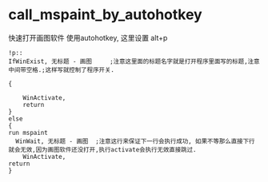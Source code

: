 # call_mspaint_by_autohotkey
快速打开画图软件 使用autohotkey,  这里设置 alt+p


```
!p::
IfWinExist, 无标题 - 画图     ;注意这里面的标题名字就是打开程序里面写的标题,注意中间带空格.;这样写就控制了程序开关.

{
    
    WinActivate,
    return 
}
else
{
run mspaint
  WinWait, 无标题 - 画图  ;注意这行来保证下一行会执行成功, 如果不等那么直接下行就会无效,因为画图软件还没打开,执行activate会执行无效直接跳过.
    WinActivate,
return
}
```
